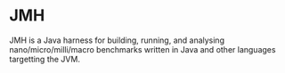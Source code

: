 # JMH

JMH is a Java harness for building, running, and analysing nano/micro/milli/macro benchmarks written in Java and other languages targetting the JVM.
